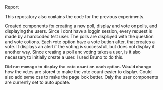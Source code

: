 Report

This reposatory also contains the code for the previous experiments.

Created components for creating a new poll, display and vote on polls, and displaying the users.
Since i dont have a loggin session, every request is made by a hardcoded test user. 
The polls are displayed with the question and vote options. Each vote option have a vote button 
after, that creates a vote. It displays an alert if the voting is successfull, but does not display it another way. Since creating a poll and voting takes a user, is it also necessary to initially create a user. I used Bruno to do this. 

Did not manage to display the vote count on each option. Would change how the votes are stored to make the vote count easier to display. Could also add some css to make the page look better. Only the user components are currently set to auto update.